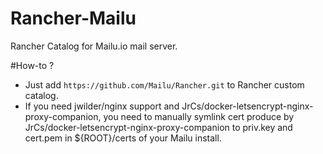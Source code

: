 # Rancher-Mailu
Rancher Catalog for Mailu.io mail server.

#How-to ?
* Just add `https://github.com/Mailu/Rancher.git` to Rancher custom catalog.
* If you need jwilder/nginx support and JrCs/docker-letsencrypt-nginx-proxy-companion, you need to manually symlink cert produce by JrCs/docker-letsencrypt-nginx-proxy-companion to priv.key and cert.pem in ${ROOT}/certs of your Mailu install.
